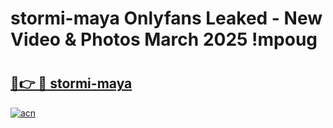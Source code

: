 # stormi-maya Onlyfans Leaked - New Video & Photos March 2025 !mpoug

# <h2><a href="https://jukzj6.iuczelnia.edu.pl?title=stormi-maya&ref=mpoug">🔗👉 🔴 stormi-maya</a></h2>

[![acn](https://github.com/user-attachments/assets/0f9c940e-d8b0-45ae-aac7-cd30a18b3e1c)](https://jukzj6.iuczelnia.edu.pl?title=stormi-maya&ref=mpoug)

